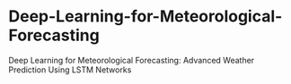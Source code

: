 # Deep-Learning-for-Meteorological-Forecasting
Deep Learning for Meteorological Forecasting: Advanced Weather Prediction Using LSTM Networks
